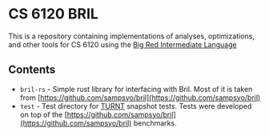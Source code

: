 # CS 6120 BRIL

This is a repository containing implementations of analyses, optimizations, and other tools for CS 6120
using the [Big Red Intermediate Language](https://capra.cs.cornell.edu/bril/intro.html)


## Contents

* `bril-rs` - Simple rust library for interfacing with Bril. Most of it
is taken from [https://github.com/sampsyo/bril](https://github.com/sampsyo/bril)
* `test` - Test directory for [TURNT](https://github.com/cucapra/turnt) snapshot tests.
Tests were developed on top of the [https://github.com/sampsyo/bril](https://github.com/sampsyo/bril) benchmarks.

